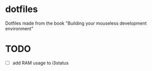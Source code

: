 # dotfiles
Dotfiles made from the book "Building your mouseless development environment"

# TODO
- [ ] add RAM usage to i3status
